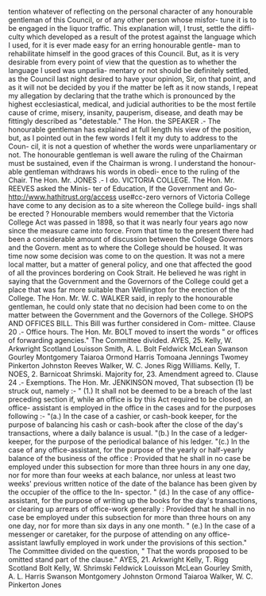 tention whatever of reflecting on the personal character of any honourable gentleman of this Council, or of any other person whose misfor- tune it is to be engaged in the liquor traffic. This explanation will, I trust, settle the diffi- culty which developed as a result of the protest against the language which I used, for it is ever made easy for an erring honourable gentle- man to rehabilitate himself in the good graces of this Council. But, as it is very desirable from every point of view that the question as to whether the language I used was unparlia- mentary or not should be definitely settled, as the Council last night desired to have your opinion, Sir, on that point, and as it will not be decided by you if the matter be left as it now stands, I repeat my allegation by declaring that the trathe which is pronounced by the highest ecclesiastical, medical, and judicial authorities to be the most fertile cause of crime, misery, insanity, pauperism, disease, and death may be fittingly described as "detestable." The Hon. the SPEAKER .- The honourable gentleman has explained at full length his view of the position, but, as I pointed out in the few words I felt it my duty to address to the Coun- cil, it is not a question of whether the words were unparliamentary or not. The honourable gentleman is well aware the ruling of the Chairman must be sustained, even if the Chairman is wrong. I understand the honour- able gentleman withdraws his words in obedi- ence to the ruling of the Chair. The Hon. Mr. JONES .- I do. VICTORIA COLLEGE. The Hon. Mr. REEVES asked the Minis- ter of Education, If the Government and Go- http://www.hathitrust.org/access use#cc-zero vernors of Victoria College have come to any decision as to a site whereon the College build- ings shall be erected ? Honourable members would remember that the Victoria College Act was passed in 1898, so that it was nearly four years ago now since the measure came into force. From that time to the present there had been a considerable amount of discussion between the College Governors and the Govern. ment as to where the College should be housed. It was time now some decision was come to on the question. It was not a mere local matter, but a matter of general policy, and one that affected the good of all the provinces bordering on Cook Strait. He believed he was right in saying that the Government and the Governors of the College could get a place that was far more suitable than Wellington for the erection of the College. The Hon. Mr. W. C. WALKER said, in reply to the honourable gentleman, he could only state that no decision had been come to on the matter between the Government and the Governors of the College. SHOPS AND OFFICES BILL. This Bill was further considered in Com- mittee. Clause 20 .- Office hours. The Hon. Mr. BOLT moved to insert the words " or offices of forwarding agencies." The Committee divided. AYES, 25. Kelly, W. Arkwright Scotland Louisson Smith, A. L. Bolt Feldwick McLean Swanson Gourley Montgomery Taiaroa Ormond Harris Tomoana Jennings Twomey Pinkerton Johnston Reeves Walker, W. C. Jones Rigg Williams. Kelly, T. NOES, 2. Barnicoat Shrimski. Majority for, 23. Amendment agreed to. Clause 24 .- Exemptions. The Hon. Mr. JENKINSON moved, That subsection (1) be struck out, namely :- " (1.) It shall not be deemed to be a breach of the last preceding section if, while an office is by this Act required to be closed, an office- assistant is employed in the office in the cases and for the purposes following :- "(a.) In the case of a cashier, or cash-book keeper, for the purpose of balancing his cash or cash-book after the close of the day's transactions, where a daily balance is usual. "(b.) In the case of a ledger-keeper, for the purpose of the periodical balance of his ledger. "(c.) In the case of any office-assistant, for the purpose of the yearly or half-yearly balance of the business of the office : Provided that he shall in no case be employed under this subsection for more than three hours in any one day, nor for more than four weeks at each balance, nor unless at least two weeks' previous written notice of the date of the balance has been given by the occupier of the office to the In- spector. " (d.) In the case of any office-assistant, for the purpose of writing up the books for the day's transactions, or clearing up arrears of office-work generally : Provided that he shall in no case be employed under this subsection for more than three hours on any one day, nor for more than six days in any one month. " (e.) In the case of a messenger or caretaker, for the purpose of attending on any office-assistant lawfully employed in work under the provisions of this section." The Committee divided on the question, " That the words proposed to be omitted stand part of the clause." AYES, 21. Arkwright Kelly, T. Rigg Scotland Bolt Kelly, W. Shrimski Feldwick Louisson McLean Gourley Smith, A. L. Harris Swanson Montgomery Johnston Ormond Taiaroa Walker, W. C. Pinkerton Jones 